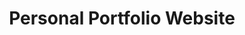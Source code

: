 ---
title: Personal Portfolio Website
description: A modern portfolio website built with Next.js and Tailwind CSS, featuring a blog system, projects showcase, and contact form.
image: /images/portfolio.jpg
github: https://github.com/yourusername/portfolio
live: https://your-portfolio.com
technologies: ['Next.js', 'TypeScript', 'Tailwind CSS', 'MDX']
--- 